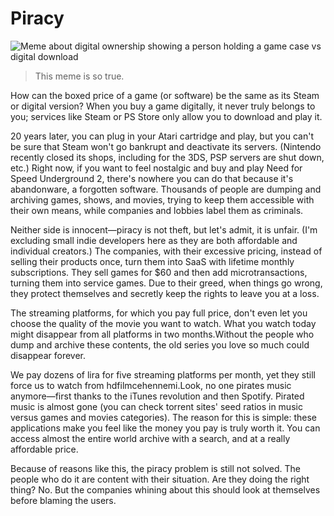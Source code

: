 # Piracy

![Meme about digital ownership showing a person holding a game case vs digital download](https://pbs.twimg.com/media/GYxoao2XQAUSgto?format=jpg&name=large)

> This meme is so true.

How can the boxed price of a game (or software) be the same as its Steam or digital version? When you buy a game digitally, it never truly belongs to you; services like Steam or PS Store only allow you to download and play it.

20 years later, you can plug in your Atari cartridge and play, but you can't be sure that Steam won't go bankrupt and deactivate its servers. (Nintendo recently closed its shops, including for the 3DS, PSP servers are shut down, etc.) Right now, if you want to feel nostalgic and buy and play Need for Speed Underground 2, there's nowhere you can do that because it's abandonware, a forgotten software. Thousands of people are dumping and archiving games, shows, and movies, trying to keep them accessible with their own means, while companies and lobbies label them as criminals.

Neither side is innocent—piracy is not theft, but let's admit, it is unfair. (I'm excluding small indie developers here as they are both affordable and individual creators.) The companies, with their excessive pricing, instead of selling their products once, turn them into SaaS with lifetime monthly subscriptions. They sell games for $60 and then add microtransactions, turning them into service games. Due to their greed, when things go wrong, they protect themselves and secretly keep the rights to leave you at a loss.

The streaming platforms, for which you pay full price, don't even let you choose the quality of the movie you want to watch. What you watch today might disappear from all platforms in two months.Without the people who dump and archive these contents, the old series you love so much could disappear forever.

We pay dozens of lira for five streaming platforms per month, yet they still force us to watch from hdfilmcehennemi.Look, no one pirates music anymore—first thanks to the iTunes revolution and then Spotify. Pirated music is almost gone (you can check torrent sites' seed ratios in music versus games and movies categories). The reason for this is simple: these applications make you feel like the money you pay is truly worth it. You can access almost the entire world archive with a search, and at a really affordable price.

Because of reasons like this, the piracy problem is still not solved. The people who do it are content with their situation. Are they doing the right thing? No. But the companies whining about this should look at themselves before blaming the users.
